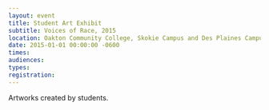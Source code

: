 ```yaml
---
layout: event
title: Student Art Exhibit
subtitle: Voices of Race, 2015
location: Oakton Community College, Skokie Campus and Des Plaines Campus
date: 2015-01-01 00:00:00 -0600
times: 
audiences: 
types: 
registration: 
---
```

Artworks created by students.
